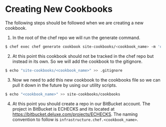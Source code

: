 # Creating New Cookbooks
The following steps should be followed when we are creating a new cookbook.
1. In the root of the chef repo we will run the generate command.
```bash
$ chef exec chef generate cookbook site-cookbooks/<cookbook_name> -m 'devops@deluxe.com' -C 'Deluxe DevOps' -b
```
2. At this point this cookbook should not be tracked in the chef repo but instead in its own.  So we will add the cookbook to the gitignore.
```bash
$ echo "site-cookbooks/<cookbook_name>" >> .gitignore
```
3. Now we need to add this new cookbook to the cookbooks file so we can pull it down in the future by using our utility scripts.
```bash
$ echo "<cookbook_name>" >> site-cookbooks/cookbooks
```
4. At this point you should create a repo in our BitBucket account. The project in BitBucket is ECHECKS and its located at https://bitbucket.deluxe.com/projects/ECHECKS. The naming convention to follow is `infrastructure.chef.<cookbook_name>`.
